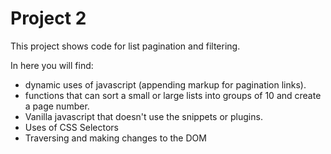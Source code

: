 # Project 2 

This project shows code for list pagination and filtering. 

In here you will find:
- dynamic uses of javascript (appending markup for pagination links). 
- functions that can sort a small or large lists into groups of 10 and create a page number. 
- Vanilla javascript that doesn't use the snippets or plugins. 
- Uses of CSS Selectors 
- Traversing and making changes to the DOM


